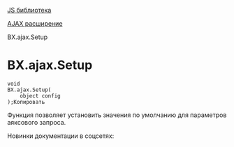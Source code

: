 [JS библиотека](/api_help/js_lib/index.php)

[AJAX расширение](/api_help/js_lib/ajax/index.php)

BX.ajax.Setup

BX.ajax.Setup
=============

```
void 
BX.ajax.Setup(
	object config
);Копировать
```

Функция позволяет установить значения по умолчанию для параметров аяксового запроса.

Новинки документации в соцсетях: